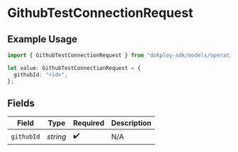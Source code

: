 # GithubTestConnectionRequest

## Example Usage

```typescript
import { GithubTestConnectionRequest } from "dokploy-sdk/models/operations";

let value: GithubTestConnectionRequest = {
  githubId: "<id>",
};
```

## Fields

| Field              | Type               | Required           | Description        |
| ------------------ | ------------------ | ------------------ | ------------------ |
| `githubId`         | *string*           | :heavy_check_mark: | N/A                |